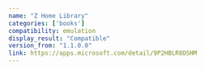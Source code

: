 ```yaml
---
name: "Z Home Library"
categories: ['books']
compatibility: emulation
display_result: "Compatible"
version_from: "1.1.0.0"
link: https://apps.microsoft.com/detail/9P2HBLR8DSHM
---
```


